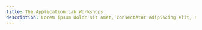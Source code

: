 ```yaml
---
title: The Application Lab Workshops
description: Lorem ipsum dolor sit amet, consectetur adipiscing elit, sed do eiusmod tempor incididunt ut labore et dolore magna aliqua.
---
```

